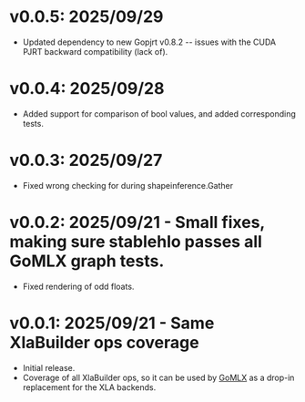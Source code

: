# v0.0.5: 2025/09/29

- Updated dependency to new Gopjrt v0.8.2 -- issues with the CUDA PJRT backward compatibility (lack of).

# v0.0.4: 2025/09/28

- Added support for comparison of bool values, and added corresponding tests.

# v0.0.3: 2025/09/27

- Fixed wrong checking for during shapeinference.Gather 

# v0.0.2: 2025/09/21 - Small fixes, making sure stablehlo passes all GoMLX graph tests.

- Fixed rendering of odd floats.


# v0.0.1: 2025/09/21 - Same XlaBuilder ops coverage

- Initial release.
- Coverage of all XlaBuilder ops, so it can be used by [GoMLX](https://github.com/gomlx/gomlx) as a drop-in 
  replacement for the XLA backends.